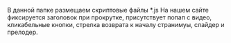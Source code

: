 В данной папке размещаем скриптовые файлы *.js
На нашем сайте фиксируется заголовок при прокрутке, присутствует попап с видео, кликабельные кнопки, стрелка возврата к началу странимуы, слайдер и прелодер.
